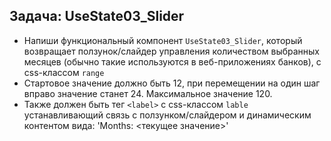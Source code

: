 ## Задача: UseState03_Slider
- Напиши функциональный компонент `UseState03_Slider`, который возвращает ползунок/слайдер управления количеством выбранных месяцев (обычно такие используются в веб-приложениях банков), с css-классом `range`
- Cтартовое значение должно быть 12, при перемещении на один шаг вправо значение станет 24. Максимальное значение 120.
- Также должен быть тег `<label>` с css-классом `lable` устанавливающий связь с ползунком/слайдером и динамическим контентом вида: 'Months: <текущее значение>'
